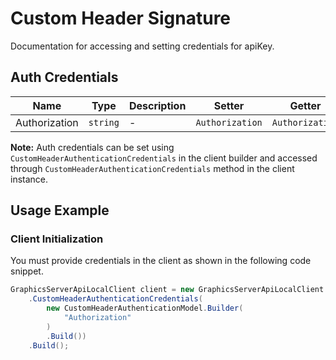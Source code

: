 
# Custom Header Signature



Documentation for accessing and setting credentials for apiKey.

## Auth Credentials

| Name | Type | Description | Setter | Getter |
|  --- | --- | --- | --- | --- |
| Authorization | `string` | - | `Authorization` | `Authorization` |



**Note:** Auth credentials can be set using `CustomHeaderAuthenticationCredentials` in the client builder and accessed through `CustomHeaderAuthenticationCredentials` method in the client instance.

## Usage Example

### Client Initialization

You must provide credentials in the client as shown in the following code snippet.

```csharp
GraphicsServerApiLocalClient client = new GraphicsServerApiLocalClient.Builder()
    .CustomHeaderAuthenticationCredentials(
        new CustomHeaderAuthenticationModel.Builder(
            "Authorization"
        )
        .Build())
    .Build();
```


